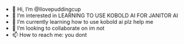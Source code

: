 - 👋 Hi, I’m @Ilovepuddingcup
- 👀 I’m interested in LEARNING TO USE KOBOLD AI FOR JANITOR AI
- 🌱 I’m currently learning how to use kobold ai plz help me
- 💞️ I’m looking to collaborate on im not
- 📫 How to reach me: you dont

<!---
Ilovepuddingcup/Ilovepuddingcup is a ✨ special ✨ repository because its `README.md` (this file) appears on your GitHub profile.
You can click the Preview link to take a look at your changes.
--->
